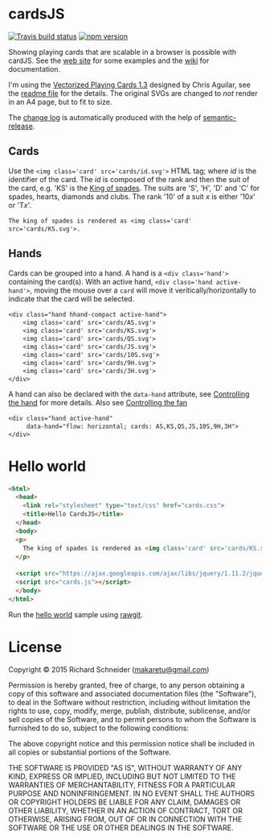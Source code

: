 # cardsJS

[![Travis build status](https://travis-ci.org/richardschneider/cardsJS.svg)](https://travis-ci.org/richardschneider/cardsJS)
[![npm version](https://badge.fury.io/js/cardsJS.svg)](https://badge.fury.io/js/cardsJS) 

Showing playing cards that are scalable in a browser is possible with cardJS.  See the [web site](http://richardschneider.github.io/cardsJS) for some examples and the [wiki](https://github.com/richardschneider/cardsJS/wiki) for documentation.

I'm using the [Vectorized Playing Cards 1.3](http://code.google.com/p/vectorized-playing-cards/) designed by Chris Aguilar, see the [readme file](cards/readme.txt) for the details. The original SVGs are changed to *not* render in an A4 page, but to fit to size.

The [change log](https://github.com/richardschneider/cardsJS/releases) is automatically produced with
the help of [semantic-release](https://github.com/semantic-release/semantic-release).

## Cards

Use the `<img class='card' src='cards/id.svg'>` HTML tag; where *id* is the identifier of the card.  The *id* is composed of the rank and then the suit of the card,
e.g. 'KS' is the [King of spades](https://rawgit.com/richardschneider/cardsJS/master/cards/KS.svg).
The suits are 'S', 'H', 'D' and 'C' for spades, hearts, diamonds and clubs. The rank '10' of a suit *x* is either '10*x*' or 'T*x*'.

    The king of spades is rendered as <img class='card' src='cards/KS.svg'>.

## Hands

Cards can be grouped into a hand.  A hand is a `<div class='hand'>` containing the card(s).
With an active hand, `<div class='hand active-hand'>`, moving the mouse over a `card` will move it veritically/horizontally
to indicate that the card will be selected.

    <div class="hand hhand-compact active-hand">
        <img class='card' src='cards/AS.svg'>
        <img class='card' src='cards/KS.svg'>
        <img class='card' src='cards/QS.svg'>
        <img class='card' src='cards/JS.svg'>
        <img class='card' src='cards/10S.svg'>
        <img class='card' src='cards/9H.svg'>
        <img class='card' src='cards/3H.svg'>
    </div>

A hand can also be declared with the `data-hand` attribute, see [Controlling the hand](https://github.com/richardschneider/cardsJS/wiki/Controlling-the-hand)
for more details. Also see [Controlling the fan](https://github.com/richardschneider/cardsJS/wiki/Controlling-the-fan)

    <div class="hand active-hand"
         data-hand="flow: horizontal; cards: AS,KS,QS,JS,10S,9H,3H">
    </div>

# Hello world

```html
<html>
  <head>
    <link rel="stylesheet" type="text/css" href="cards.css">
    <title>Hello CardsJS</title>
  </head>
  <body>
  <p>
    The king of spades is rendered as <img class='card' src='cards/KS.svg'>.
  </p>

  <script src="https://ajax.googleapis.com/ajax/libs/jquery/1.11.2/jquery.min.js"></script>
  <script src="cards.js"></script>
  </body>
</html>
```

Run the [hello world](https://rawgit.com/richardschneider/cardsJS/master/hello.html) sample using [rawgit](http://rawgit.com).

# License
Copyright © 2015 Richard Schneider (makaretu@gmail.com)

Permission is hereby granted, free of charge, to any person obtaining a copy of this software and associated documentation files (the "Software"), to deal in the Software without restriction, including without limitation the rights to use, copy, modify, merge, publish, distribute, sublicense, and/or sell copies of the Software, and to permit persons to whom the Software is furnished to do so, subject to the following conditions:

The above copyright notice and this permission notice shall be included in all copies or substantial portions of the Software.

THE SOFTWARE IS PROVIDED "AS IS", WITHOUT WARRANTY OF ANY KIND, EXPRESS OR IMPLIED, INCLUDING BUT NOT LIMITED TO THE WARRANTIES OF MERCHANTABILITY, FITNESS FOR A PARTICULAR PURPOSE AND NONINFRINGEMENT. IN NO EVENT SHALL THE AUTHORS OR COPYRIGHT HOLDERS BE LIABLE FOR ANY CLAIM, DAMAGES OR OTHER LIABILITY, WHETHER IN AN ACTION OF CONTRACT, TORT OR OTHERWISE, ARISING FROM, OUT OF OR IN CONNECTION WITH THE SOFTWARE OR THE USE OR OTHER DEALINGS IN THE SOFTWARE.


